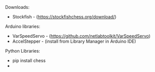 Downloads:
- Stockfish - (https://stockfishchess.org/download/)

Arduino libraries:
- VarSpeedServo - (https://github.com/netlabtoolkit/VarSpeedServo)
- AccelStepper - (install from Library Manager in Arduino IDE)

Python Libraries:
- pip install chess
- 
